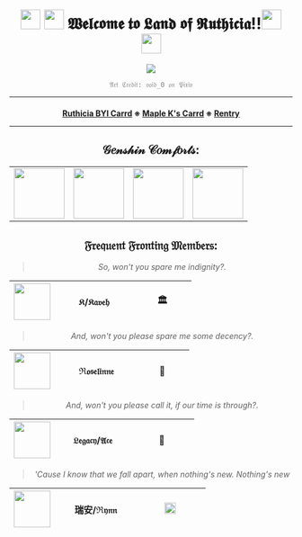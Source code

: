 <div align="center">
  
<h1><img src="https://media.giphy.com/media/v1.Y2lkPTc5MGI3NjExMnEzbnJzd2Nvd210bnI4eXU4YmY0ZmM0dTFvMDlrN3gyNXVnb2d1YSZlcD12MV9pbnRlcm5hbF9naWZfYnlfaWQmY3Q9cw/AlyTktm4S5XtX8N0KJ/source.gif" width="35"> <img src="https://media.giphy.com/media/v1.Y2lkPTc5MGI3NjExM2lwZGduY2lldWUyanhraTUxYjAxbHI1OHB4ZjVuM3dtNW9qZGZlYyZlcD12MV9pbnRlcm5hbF9naWZfYnlfaWQmY3Q9cw/WmwsywcnaPCwlHNfQe/source.gif" width="35"> 𝖂𝖊𝖑𝖈𝖔𝖒𝖊 𝖙𝖔 𝕷𝖆𝖓𝖉 𝖔𝖋 𝕽𝖚𝖙𝖍𝖎𝖈𝖎𝖆!!<img src="https://media.giphy.com/media/v1.Y2lkPTc5MGI3NjExM2lwZGduY2lldWUyanhraTUxYjAxbHI1OHB4ZjVuM3dtNW9qZGZlYyZlcD12MV9pbnRlcm5hbF9naWZfYnlfaWQmY3Q9cw/WmwsywcnaPCwlHNfQe/source.gif" width="35"> <img src="https://media.giphy.com/media/v1.Y2lkPTc5MGI3NjExMnEzbnJzd2Nvd210bnI4eXU4YmY0ZmM0dTFvMDlrN3gyNXVnb2d1YSZlcD12MV9pbnRlcm5hbF9naWZfYnlfaWQmY3Q9cw/AlyTktm4S5XtX8N0KJ/source.gif" width="35"></h1>

</div>

<div align="center">

  <a href="https://www.pixiv.net/en/artworks/111426357"><img src="https://static.zerochan.net/Imbibitor.Lunae.full.4011122.jpg"></a>

  <code style="color : gray">𝔄𝔯𝔱 ℭ𝔯𝔢𝔡𝔦𝔱: 𝔳𝔬𝔦𝔡_0 𝔬𝔫 𝔓𝔦𝔵𝔦𝔳</code> 

***

<h4>
  
<a href="https://ruthiciasys.carrd.co/">Ruthicia BYI Carrd</a>
※
<a href="https://maple-k.carrd.co/">Maple K's Carrd</a>
※
<a href="https://rentry.co/ruthicia">Rentry</a>

***

</h4>

 <h2> 𝒢𝑒𝓃𝓈𝒽𝒾𝓃 𝒞𝑜𝓂𝒻𝑜𝓇𝓉𝓈: </h2>

<table border="0" cellpadding="10" cellspacing="5" width="100"><tr>
<td><a href="https://www.deviantart.com/doosio"><img src="https://media.giphy.com/media/LBHRfcUKGB3nOJsmC7/giphy.gif" width="90"> </a></td>
<td><a href="https://www.deviantart.com/doosio"><img src="https://media.giphy.com/media/1IEDvLAcQZWXeA7XDy/giphy.gif" width="90"> </a></td>
<td><a href="https://www.deviantart.com/doosio"> <img src="https://media.giphy.com/media/4GIg6l0sq8ezKSfMes/giphy.gif" width="90"> </a> </td>
<td><a href="https://www.deviantart.com/doosio"><img src="https://media.giphy.com/media/yMLGvrk1VV0ZKdtbg9/source.gif" width="90"> </a></td>
</tr></table>
  
  
 <h2> 𝔉𝔯𝔢𝔮𝔲𝔢𝔫𝔱 𝔉𝔯𝔬𝔫𝔱𝔦𝔫𝔤 𝔐𝔢𝔪𝔟𝔢𝔯𝔰: </h2>

  
  <blockquote><i>So, won't you spare me indignity?.</i></blockquote>


|<a href="https://www.deviantart.com/doosio"><img src="https://media.giphy.com/media/xKGR1Z4odA5Cm1ZEOh/source.gif" width="65"></a>|               𝔎/𝔎𝔞𝔳𝔢𝔥                |               🏛                |
| :-------------: | :-------------: | :-------------: |

<blockquote><i>And, won't you please spare me some decency?.</i></blockquote>

|<a href="https://www.deviantart.com/doosio"><img src="https://media.giphy.com/media/rt57n2FOfNSpFNVOu1/source.gif" width="65"></a>|              ℜ𝔬𝔰𝔢𝔩𝔦𝔫𝔫𝔢              |               🌙                |
| :-------------: | :-------------: | :-------------: |

<blockquote><i>And, won't you please call it, if our time is through?.</i></blockquote>

|<a href="https://www.deviantart.com/doosio"><img src="https://media.giphy.com/media/K8ygXEZpfBWfpgRK5o/source.gif" width="65"></a>|            𝔏𝔢𝔤𝔞𝔠𝔶/𝔄𝔠𝔢            |             👹               |
| :-------------: | :-------------: | :-------------: |

<blockquote><i>'Cause I know that we fall apart, when nothing's new. Nothing's new</i></blockquote>

|<a href="https://www.deviantart.com/doosio"><img src="https://images-wixmp-ed30a86b8c4ca887773594c2.wixmp.com/f/e15a9051-e20c-467a-8375-90dee1a91fc4/dgsavby-41e5e0d1-2f95-45f7-bef2-72c3f011731a.gif?token=eyJ0eXAiOiJKV1QiLCJhbGciOiJIUzI1NiJ9.eyJzdWIiOiJ1cm46YXBwOjdlMGQxODg5ODIyNjQzNzNhNWYwZDQxNWVhMGQyNmUwIiwiaXNzIjoidXJuOmFwcDo3ZTBkMTg4OTgyMjY0MzczYTVmMGQ0MTVlYTBkMjZlMCIsIm9iaiI6W1t7InBhdGgiOiJcL2ZcL2UxNWE5MDUxLWUyMGMtNDY3YS04Mzc1LTkwZGVlMWE5MWZjNFwvZGdzYXZieS00MWU1ZTBkMS0yZjk1LTQ1ZjctYmVmMi03MmMzZjAxMTczMWEuZ2lmIn1dXSwiYXVkIjpbInVybjpzZXJ2aWNlOmZpbGUuZG93bmxvYWQiXX0.09E7zI-hdWFCHL3Aar2i043-Ic9iuvdkc8tnndvRWFg" width="65"></a>|             瑞安/ℜ𝔶𝔫𝔫             |             <a><img src="https://i.imgur.com/qQfzOPD.png" width="20"></a>               |
| :-------------: | :-------------: | :-------------: |
<!---
Ruthiciasys/Ruthiciasys is a ✨ special ✨ repository because its `README.md` (this file) appears on your GitHub profile.
You can click the Preview link to take a look at your changes.
--->
